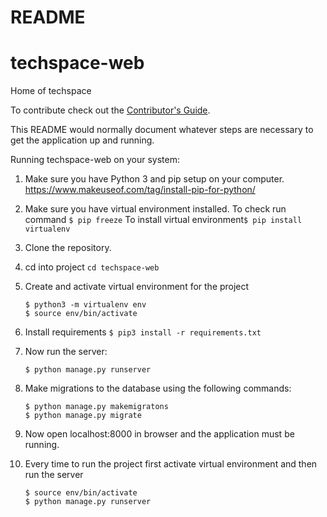 # README

# techspace-web
Home of techspace

To contribute check out the [Contributor's Guide][COGG]. 

[COGG]: /contribution-guide.md

This README would normally document whatever steps are necessary to get the
application up and running.

Running techspace-web on your system:

1. Make sure you have Python 3 and pip setup on your computer. 
   https://www.makeuseof.com/tag/install-pip-for-python/
2. Make sure you have virtual environment installed.
   To check run command ```$ pip freeze```
   To install virtual environment``` $ pip install virtualenv ```
   
3. Clone the repository.
4. cd into project ```cd techspace-web```
4. Create and activate virtual environment for the project
   ```
   $ python3 -m virtualenv env
   $ source env/bin/activate
   ```
5. Install requirements
   ```$ pip3 install -r requirements.txt```
   
6. Now run the server:
   ```
   $ python manage.py runserver
   ```
  
7. Make migrations to the database using the following commands:
   ```
   $ python manage.py makemigratons
   $ python manage.py migrate
   ```

8. Now open localhost:8000 in browser and the application must be running.

9. Every time to run the project first activate virtual environment and then run the server
   ```
   $ source env/bin/activate
   $ python manage.py runserver
   ```



